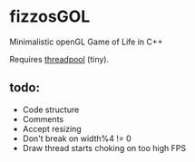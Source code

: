 # fizzosGOL
Minimalistic openGL Game of Life in C++

Requires [threadpool](https://github.com/fizzoo/ThreadPool) (tiny).

## todo:
  * Code structure
  * Comments
  * Accept resizing
  * Don't break on width%4 != 0
  * Draw thread starts choking on too high FPS
